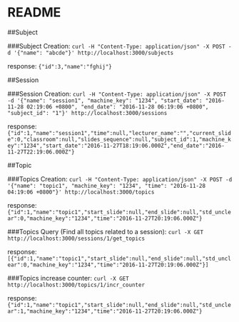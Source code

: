 # README

##Subject

###Subject Creation:
`curl -H "Content-Type: application/json" -X POST -d '{"name": "abcde"}' http://localhost:3000/subjects`

response:
`{"id":3,"name":"fghij"}`

##Session

###Session Creation:
`curl -H "Content-Type: application/json" -X POST -d '{"name": "session1", "machine_key": "1234", "start_date": "2016-11-28 02:19:06 +0800", "end_date": "2016-11-28 06:19:06 +0800", "subject_id": "1"}' http://localhost:3000/sessions`

response:
`{"id":1,"name":"session1","time":null,"lecturer_name":"","current_slide":0,"classroom":null,"slides_sequence":null,"subject_id":1,"machine_key":"1234","start_date":"2016-11-27T18:19:06.000Z","end_date":"2016-11-27T22:19:06.000Z"}`

##Topic

###Topics Creation:
`curl -H "Content-Type: application/json" -X POST -d '{"name": "topic1", "machine_key": "1234", "time": "2016-11-28 04:19:06 +0800"}' http://localhost:3000/topics`

response:
`{"id":1,"name":"topic1","start_slide":null,"end_slide":null,"std_unclear":0,"machine_key":"1234","time":"2016-11-27T20:19:06.000Z"}`

###Topics Query (Find all topics related to a session):
`curl -X GET http://localhost:3000/sessions/1/get_topics`

response:
`[{"id":1,"name":"topic1","start_slide":null,"end_slide":null,"std_unclear":0,"machine_key":"1234","time":"2016-11-27T20:19:06.000Z"}]`

###Topics increase counter:
`curl -X GET http://localhost:3000/topics/1/incr_counter`

response:
`{"id":1,"name":"topic1","start_slide":null,"end_slide":null,"std_unclear":1,"machine_key":"1234","time":"2016-11-27T20:19:06.000Z"}`
